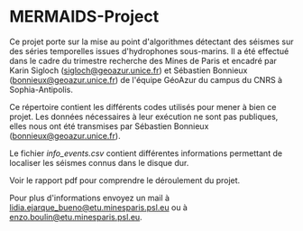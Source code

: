 # MERMAIDS-Project
Ce projet porte sur la mise au point d'algorithmes détectant des séismes sur des séries temporelles issues d'hydrophones sous-marins. 
Il a été effectué dans le cadre du trimestre recherche des Mines de Paris et encadré par Karin Sigloch (sigloch@geoazur.unice.fr) et Sébastien Bonnieux (bonnieux@geoazur.unice.fr) de l'équipe GéoAzur du campus du CNRS à Sophia-Antipolis. 

Ce répertoire contient les différents codes utilisés pour mener à bien ce projet. 
Les données nécessaires à leur exécution ne sont pas publiques, elles nous ont été transmises par Sébastien Bonnieux (bonnieux@geoazur.unice.fr).

Le fichier *info_events.csv* contient différentes informations permettant de localiser les séismes connus dans le disque dur.

Voir le rapport pdf pour comprendre le déroulement du projet.

Pour plus d'informations envoyez un mail à lidia.ejarque_bueno@etu.minesparis.psl.eu ou à enzo.boulin@etu.minesparis.psl.eu.
